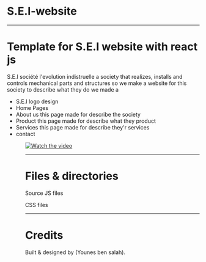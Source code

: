 # S.E.I-website
<hr>

<h1>Template for S.E.I website with react js</h1>
<p >
S.E.I société l'evolution indistruelle a society that realizes, installs and controls mechanical parts and structures
so we make a website for this society to describe what they do
we made a 
<ul>  
<li>S.E.I logo design </li>
<li>Home Pages  </li>
<li>About us  this page made for describe the society</li>
<li>Product  this page made for describe what they product</li>
<li>Services  this page made for describe they'r services</li>
<li>contact  </li>
<ul> 
  </p >
<p aligne="center">

[![Watch the video](https://j.gifs.com/2xLP2P.gif)](https://youtu.be/0hJc9hSWYzY)

</p>
<hr>
<h1>Files & directories</h1>
<p>Source JS files</p>
<p>CSS files</p>
<hr>
<h1>Credits</h1>
<p>Built & designed by (Younes ben salah).</p>
